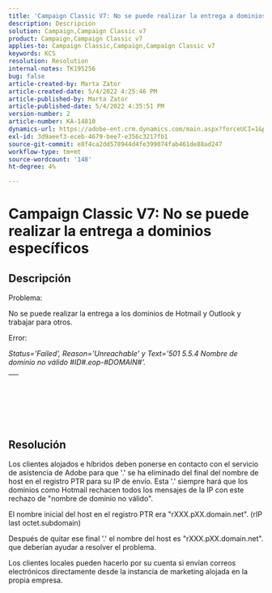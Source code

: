 ```yaml
---
title: 'Campaign Classic V7: No se puede realizar la entrega a dominios específicos'
description: Descripción
solution: Campaign,Campaign Classic v7
product: Campaign,Campaign Classic v7
applies-to: Campaign Classic,Campaign,Campaign Classic v7
keywords: KCS
resolution: Resolution
internal-notes: TK195256
bug: false
article-created-by: Marta Zator
article-created-date: 5/4/2022 4:25:46 PM
article-published-by: Marta Zator
article-published-date: 5/4/2022 4:35:51 PM
version-number: 2
article-number: KA-14810
dynamics-url: https://adobe-ent.crm.dynamics.com/main.aspx?forceUCI=1&pagetype=entityrecord&etn=knowledgearticle&id=071673d8-c6cb-ec11-a7b5-6045bd00d4f5
exl-id: 3d9aeef3-eceb-4679-bee7-e356c3217fb1
source-git-commit: e8f4ca2dd578944d4fe399074fab461de88ad247
workflow-type: tm+mt
source-wordcount: '148'
ht-degree: 4%

---
```


# Campaign Classic V7: No se puede realizar la entrega a dominios específicos

## Descripción


Problema:

No se puede realizar la entrega a los dominios de Hotmail y Outlook y trabajar para otros.



Error:

*Status=&#39;Failed&#39;, Reason=&#39;Unreachable&#39; y Text=&#39;501 5.5.4 Nombre de dominio no válido #ID#.eop-#DOMAIN#&#39;.*


|   |
| --- |

<br><br> <br>

## Resolución


Los clientes alojados e híbridos deben ponerse en contacto con el servicio de asistencia de Adobe para que &#39;.&#39; se ha eliminado del final del nombre de host en el registro PTR para su IP de envío. Esta &#39;.&#39; siempre hará que los dominios como Hotmail rechacen todos los mensajes de la IP con este rechazo de &quot;nombre de dominio no válido&quot;.

El nombre inicial del host en el registro PTR era &quot;rXXX.pXX.domain.net&quot;. (rIP last octet.subdomain)

Después de quitar ese final &#39;.&#39; el nombre del host es &quot;rXXX.pXX.domain.net&quot;. que deberían ayudar a resolver el problema.

Los clientes locales pueden hacerlo por su cuenta si envían correos electrónicos directamente desde la instancia de marketing alojada en la propia empresa.
